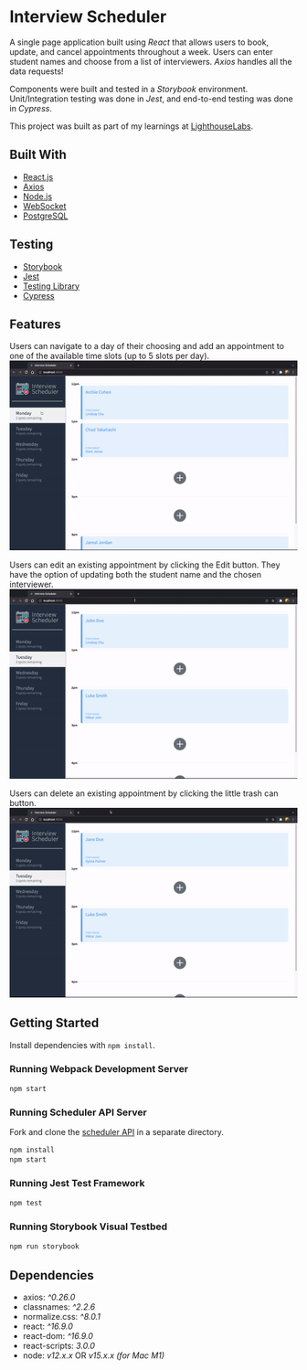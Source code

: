 # Interview Scheduler

A single page application built using _React_ that allows users to book, update, and cancel appointments throughout a week. Users can enter student names and choose from a list of interviewers. _Axios_ handles all the data requests! 

Components were built and tested in a _Storybook_ environment. Unit/Integration testing was done in _Jest_, and end-to-end testing was done in _Cypress_. 

This project was built as part of my learnings at [LighthouseLabs](https://www.lighthouselabs.ca/). 

## Built With

* [React.js](https://reactjs.org/)
* [Axios](https://axios-http.com/)
* [Node.js](https://nodejs.org/en/)
* [WebSocket](https://developer.mozilla.org/en-US/docs/Web/API/WebSockets_API)
* [PostgreSQL](https://www.postgresql.org/)

## Testing

* [Storybook](https://storybook.js.org/)
* [Jest](https://jestjs.io/)
* [Testing Library](https://testing-library.com/)
* [Cypress](https://www.cypress.io/)

## Features

Users can navigate to a day of their choosing and add an appointment to one of the available time slots (up to 5 slots per day). 
![Add new appointment](https://github.com/heyjiani/scheduler/blob/master/docs/scheduler-ui-add.gif?raw=true)

Users can edit an existing appointment by clicking the Edit button. They have the option of updating both the student name and the chosen interviewer. 
![Edit appointment](https://github.com/heyjiani/scheduler/blob/master/docs/scheduler-ui-edit.gif?raw=true)

Users can delete an existing appointment by clicking the little trash can button. 
![Delete appointment](https://github.com/heyjiani/scheduler/blob/master/docs/scheduler-ui-delete.gif?raw=true)

## Getting Started

Install dependencies with `npm install`.

### Running Webpack Development Server

```sh
npm start
```

### Running Scheduler API Server


Fork and clone the [scheduler API](https://github.com/lighthouse-labs/scheduler-api) in a separate directory.
```sh
npm install
npm start
```

### Running Jest Test Framework

```sh
npm test
```

### Running Storybook Visual Testbed

```sh
npm run storybook
```


## Dependencies

* axios: _^0.26.0_
* classnames: _^2.2.6_
* normalize.css: _^8.0.1_
* react: _^16.9.0_
* react-dom: _^16.9.0_
* react-scripts: _3.0.0_
* node: _v12.x.x_ OR _v15.x.x (for Mac M1)_

